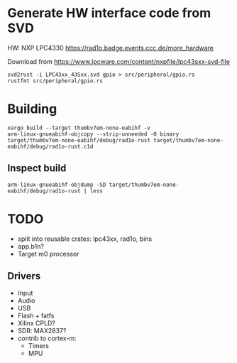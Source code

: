 # Generate HW interface code from SVD

HW: NXP LPC4330
https://rad1o.badge.events.ccc.de/more_hardware

Download from https://www.lpcware.com/content/nxpfile/lpc43sxx-svd-file

```
svd2rust -i LPC43xx_43Sxx.svd gpio > src/peripheral/gpio.rs
rustfmt src/peripheral/gpio.rs
```

# Building

```
xargo build --target thumbv7em-none-eabihf -v
arm-linux-gnueabihf-objcopy --strip-unneeded -O binary target/thumbv7em-none-eabihf/debug/rad1o-rust target/thumbv7em-none-eabihf/debug/rad1o-rust.c1d
```

## Inspect build

```
arm-linux-gnueabihf-objdump -SD target/thumbv7em-none-eabihf/debug/rad1o-rust | less
```

# TODO

* split into reusable crates: lpc43xx, rad1o, bins
* app.b1n?
* Target m0 processor

## Drivers

* Input
* Audio
* USB
* Flash + fatfs
* Xilinx CPLD?
* SDR: MAX2837?
* contrib to cortex-m:
  * Timers
  * MPU
